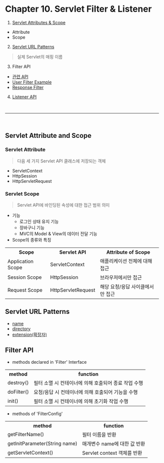 # Chapter 10. Servlet Filter & Listener

1. [Servlet Attributes & Scope](#servlet-attribute-and-scope)
- Attribute
- Scope

2. [Servlet URL Patterns](#servlet-url-patterns)
> 실제 Servlet의 매핑 이름

3. Filter API
- [관련 API](#filter-api)
- [User Filter Example]()
- [Response Filter]()

4. [Listener API](#listener-api)
<br>
<hr>
<br>

## Servlet Attribute and Scope
### Servlet Attribute
> 다음 세 가지 Servlet API 클래스에 저장되는 객체
- ServletContext
- HttpSession
- HttpServletRequest

### Servlet Scope
> Servlet API에 바인딩된 속성에 대한 접근 범위 의미
- 기능
  - 로그인 상태 유지 기능
  - 장바구니 기능
  -  MVC의 Model & View의 데이터 전달 기능
- Scope의 종류와 특징
<table>
    <tr>
        <th>Scope</th>
        <th>Servlet API</th>
        <th>Attribute of Scope</th>
    </tr>
    <tr>
        <td>Application Scope</td>
        <td>ServletContext</td>
        <td>애플리케이션 전체에 대해 접근</td>
    </tr>
    <tr>
        <td>Session Scope</td>
        <td>HttpSession</td>
        <td>브라우저에서만 접근</td>
    </tr>
    <tr>
        <td>Request Scope</td>
        <td>HttpServletRequest</td>
        <td>해당 요청/응답 사이클에서만 접근</td>
    </tr>
</table>

## Servlet URL Patterns
- [name]()
- [directory]()
- [extension(확장자)]()


## Filter API
- methods declared in 'Filter' Interface
<table>
    <tr>
        <th>method</th>
        <th>function</th>
    </tr>
    <tr>
        <td>destroy()</td>
        <td>필터 소멸 시 컨테이너에 의해 호출되어 종료 작업 수행</td>
    </tr>
    <tr>
        <td>doFilter()</td>
        <td>요청/응답 시 컨테이너에 의해 호출되어 기능을 수행</td>
    </tr>
    <tr>
        <td>init()</td>
        <td>필터 소멸 시 컨테이너에 의해 초기화 작업 수행</td>
    </tr>
</table>

- methods of 'FilterConfig'
<table>
    <tr>
        <th>method</th>
        <th>function</th>
    </tr>
    <tr>
        <td>getFilterName()</td>
        <td>필터 이름을 반환</td>
    </tr>
    <tr>
        <td>getInitParameter(String name)</td>
        <td>매개변수 name에 대한 값 반환</td>
    </tr>
    <tr>
        <td>getServletContext()</td>
        <td>Servlet context 객체를 반환</td>
    </tr>
</table>










